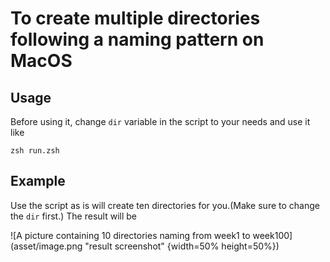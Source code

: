 # To create multiple directories following a naming pattern on MacOS

## Usage
Before using it, change `dir` variable in the script to your needs
and use it like

`zsh run.zsh`

## Example
Use the script as is will create ten directories for you.(Make sure to change the `dir` first.) The result will be

![A picture containing 10 directories naming from week1 to week100](asset/image.png "result screenshot" {width=50% height=50%})
